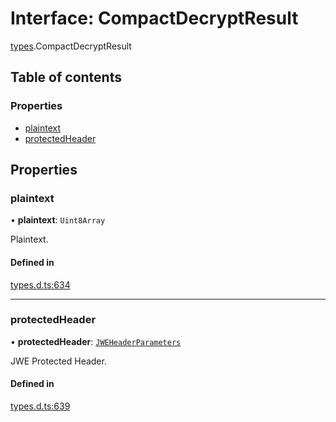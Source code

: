 # Interface: CompactDecryptResult

[types](../modules/types.md).CompactDecryptResult

## Table of contents

### Properties

- [plaintext](types.compactdecryptresult.md#plaintext)
- [protectedHeader](types.compactdecryptresult.md#protectedheader)

## Properties

### plaintext

• **plaintext**: `Uint8Array`

Plaintext.

#### Defined in

[types.d.ts:634](https://github.com/panva/jose/blob/v3.14.0/src/types.d.ts#L634)

___

### protectedHeader

• **protectedHeader**: [`JWEHeaderParameters`](types.jweheaderparameters.md)

JWE Protected Header.

#### Defined in

[types.d.ts:639](https://github.com/panva/jose/blob/v3.14.0/src/types.d.ts#L639)
